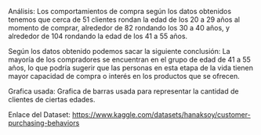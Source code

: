 Análisis: Los comportamientos de compra según los datos obtenidos tenemos que cerca de 51 clientes rondan la edad de los 20 a 29 años al momento de comprar, alrededor de 82 rondando los 30 a 40 años, y alrededor de 104 rondando la edad de los 41 a 55 años.

Según los datos obtenido podemos sacar la siguiente conclusión:
La mayoría de los compradores se encuentran en el grupo de edad de 41 a 55 años, lo que podría sugerir que las personas en esta etapa de la vida tienen mayor capacidad de compra o interés en los productos que se ofrecen.

Grafica usada: Grafica de barras usada para representar la cantidad de clientes de ciertas edades.

Enlace del Dataset:
https://www.kaggle.com/datasets/hanaksoy/customer-purchasing-behaviors
